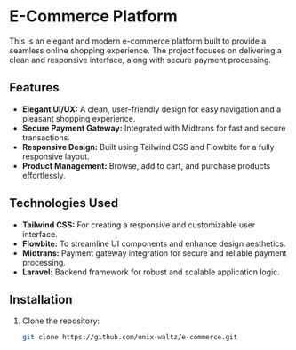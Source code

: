 # E-Commerce Platform

This is an elegant and modern e-commerce platform built to provide a seamless online shopping experience. The project focuses on delivering a clean and responsive interface, along with secure payment processing.

## Features

- **Elegant UI/UX:** A clean, user-friendly design for easy navigation and a pleasant shopping experience.
- **Secure Payment Gateway:** Integrated with Midtrans for fast and secure transactions.
- **Responsive Design:** Built using Tailwind CSS and Flowbite for a fully responsive layout.
- **Product Management:** Browse, add to cart, and purchase products effortlessly.

## Technologies Used

- **Tailwind CSS:** For creating a responsive and customizable user interface.
- **Flowbite:** To streamline UI components and enhance design aesthetics.
- **Midtrans:** Payment gateway integration for secure and reliable payment processing.
- **Laravel:** Backend framework for robust and scalable application logic.

## Installation

1. Clone the repository:
   ```bash
   git clone https://github.com/unix-waltz/e-commerce.git
